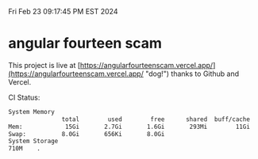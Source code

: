 Fri Feb 23 09:17:45 PM EST 2024

# angular fourteen scam


This project is live at [https://angularfourteenscam.vercel.app/](https://angularfourteenscam.vercel.app/ "dog!") thanks to Github and Vercel.

CI Status: 

```bash
System Memory
               total        used        free      shared  buff/cache   available
Mem:            15Gi       2.7Gi       1.6Gi       293Mi        11Gi        12Gi
Swap:          8.0Gi       656Ki       8.0Gi
System Storage
710M	.
